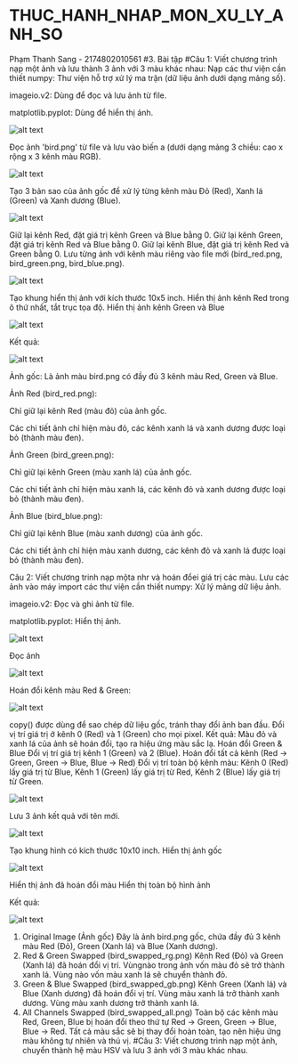 # THUC_HANH_NHAP_MON_XU_LY_ANH_SO
Phạm Thanh Sang - 2174802010561
#3. Bài tập
#Câu 1: Viết chương trình nạp một ảnh và lưu thành 3 ảnh với 3 màu khác nhau:
Nạp các thư viện cần thiết
numpy: Thư viện hỗ trợ xử lý ma trận (dữ liệu ảnh dưới dạng mảng số).

imageio.v2: Dùng để đọc và lưu ảnh từ file.

matplotlib.pyplot: Dùng để hiển thị ảnh.

![alt text](image.png)


Đọc ảnh 'bird.png' từ file và lưu vào biến a (dưới dạng mảng 3 chiều: cao x rộng x 3 kênh màu RGB).

![alt text](image-1.png)

Tạo 3 bản sao của ảnh gốc để xử lý từng kênh màu Đỏ (Red), Xanh lá (Green) và Xanh dương (Blue).

![alt text](image-2.png)


Giữ lại kênh Red, đặt giá trị kênh Green và Blue bằng 0.
Giữ lại kênh Green, đặt giá trị kênh Red và Blue bằng 0.
Giữ lại kênh Blue, đặt giá trị kênh Red và Green bằng 0.
Lưu từng ảnh với kênh màu riêng vào file mới (bird_red.png, bird_green.png, bird_blue.png).

![alt text](image-3.png)


Tạo khung hiển thị ảnh với kích thước 10x5 inch.
Hiển thị ảnh kênh Red trong ô thứ nhất, tắt trục tọa độ.
Hiển thị ảnh kênh Green và Blue 

![alt text](image-4.png)

Kết quả:

![alt text](image-5.png)

Ảnh gốc: Là ảnh màu bird.png có đầy đủ 3 kênh màu Red, Green và Blue.

Ảnh Red (bird_red.png):

Chỉ giữ lại kênh Red (màu đỏ) của ảnh gốc.

Các chi tiết ảnh chỉ hiện màu đỏ, các kênh xanh lá và xanh dương được loại bỏ (thành màu đen).

Ảnh Green (bird_green.png):

Chỉ giữ lại kênh Green (màu xanh lá) của ảnh gốc.

Các chi tiết ảnh chỉ hiện màu xanh lá, các kênh đỏ và xanh dương được loại bỏ (thành màu đen).

Ảnh Blue (bird_blue.png):

Chỉ giữ lại kênh Blue (màu xanh dương) của ảnh gốc.

Các chi tiết ảnh chỉ hiện màu xanh dương, các kênh đỏ và xanh lá được loại bỏ (thành màu đen).


Câu 2: Viết chương trinh nạp mộta nhr và hoán đổei giá trị các màu. Lưu các ảnh vào máy
import các thư viện cần thiết
numpy: Xử lý mảng dữ liệu ảnh.

imageio.v2: Đọc và ghi ảnh từ file.

matplotlib.pyplot: Hiển thị ảnh.

![alt text](image-6.png)

Đọc ảnh

![alt text](image-7.png)

Hoán đổi kênh màu Red & Green:

![alt text](image-9.png)

copy() được dùng để sao chép dữ liệu gốc, tránh thay đổi ảnh ban đầu.
Đổi vị trí giá trị ở kênh 0 (Red) và 1 (Green) cho mọi pixel.
Kết quả: Màu đỏ và xanh lá của ảnh sẽ hoán đổi, tạo ra hiệu ứng màu sắc lạ.
Hoán đổi Green & Blue
Đổi vị trí giá trị kênh 1 (Green) và 2 (Blue).
Hoán đổi tất cả kênh (Red → Green, Green → Blue, Blue → Red)
Đổi vị trí toàn bộ kênh màu:
Kênh 0 (Red) lấy giá trị từ Blue,
Kênh 1 (Green) lấy giá trị từ Red,
Kênh 2 (Blue) lấy giá trị từ Green.

![alt text](image-10.png)

Lưu 3 ảnh kết quả với tên mới.

![alt text](image-11.png)

Tạo khung hình có kích thước 10x10 inch.
Hiển thị ảnh gốc

![alt text](image-12.png)

Hiển thị ảnh đã hoán đổi màu
Hiển thị toàn bộ hình ảnh

Kết quả:

![alt text](image-13.png)

1. Original Image (Ảnh gốc)
Đây là ảnh bird.png gốc, chứa đầy đủ 3 kênh màu Red (Đỏ), Green (Xanh lá) và Blue (Xanh dương).
2. Red & Green Swapped (bird_swapped_rg.png)
Kênh Red (Đỏ) và Green (Xanh lá) đã hoán đổi vị trí.
Vùngnào trong ảnh vốn màu đỏ sẽ trở thành xanh lá.
Vùng nào vốn màu xanh lá sẽ chuyển thành đỏ.
3. Green & Blue Swapped (bird_swapped_gb.png)
Kênh Green (Xanh lá) và Blue (Xanh dương) đã hoán đổi vị trí.
Vùng màu xanh lá trở thành xanh dương.
Vùng màu xanh dương trở thành xanh lá.
4. All Channels Swapped (bird_swapped_all.png)
Toàn bộ các kênh màu Red, Green, Blue bị hoán đổi theo thứ tự Red → Green, Green → Blue, Blue → Red.
Tất cả màu sắc sẽ bị thay đổi hoàn toàn, tạo nên hiệu ứng màu không tự nhiên và thú vị.
#Câu 3: Viết chương trình nạp một ảnh, chuyển thành hệ màu HSV và lưu 3 ảnh với 3 màu khác nhau.
